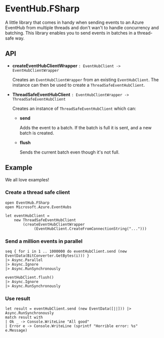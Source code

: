 # EventHub.FSharp
A little library that comes in handy when sending events to an Azure EventHub from multiple threads and don't wan't to handle concurrency and batching.
This library enables you to send events in batches in a thread-safe way.
## API
* __createEventHubClientWrapper__ `: EventHubClient -> EventHubClientWrapper`

    Creates an `EventHubClientWrapper` from an existing `EventHubClient`.
    The instance can then be used to create a `ThreadSafeEventHubClient`.

* __ThreadSafeEventHubClient__ `: EventHubClientWrapper -> ThreadSafeEventHubClient`

    Creates an instance of `ThreadSafeEventHubClient` which can:
    * __send__
    
        Adds the event to a batch. If the batch is full it is sent, and a new batch is created.
    * __flush__
    
        Sends the current batch even though it's not full.

## Example
We all love examples!

### Create a thread safe client
```f#
open EventHub.FSharp
open Microsoft.Azure.EventHubs

let eventHubClient =
    new ThreadSafeEventHubClient
        (createEventHubClientWrapper
             (EventHubClient.CreateFromConnectionString("...")))

```

### Send a million events in parallel
```f#
seq { for i in 1 .. 1000000 do eventHubClient.send (new EventData(BitConverter.GetBytes(i))) }
|> Async.Parallel
|> Async.Ignore
|> Async.RunSynchronously

eventHubClient.flush()
|> Async.Ignore
|> Async.RunSynchronously 
```

### Use result
```f#
let result = eventHubClient.send (new EventData([||])) |> Async.RunSynchronously
match result with
| Ok _ -> Console.WriteLine "All good"
| Error e -> Console.WriteLine (sprintf "Horrible error: %s" e.Message)
```

